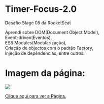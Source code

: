 # Timer-Focus-2.0
Desafio Stage 05 da RocketSeat

Aprendi sobre DOM(Document Object Model),</br>
Event-driven(Eventos),</br>
ES6 Modules(Modularização),</br>
Criação de objectos com o padrão Factory,</br>
injeção de depêndencias, entre outros!

# Imagem da página:
<img src="https://i.imgur.com/ZTPO7xX.png"/>
          
<a href="https://douglasantosilva.github.io/Timer-Focus-2.0/" target="_blank">Clique aqui para ver a Página.</a>
